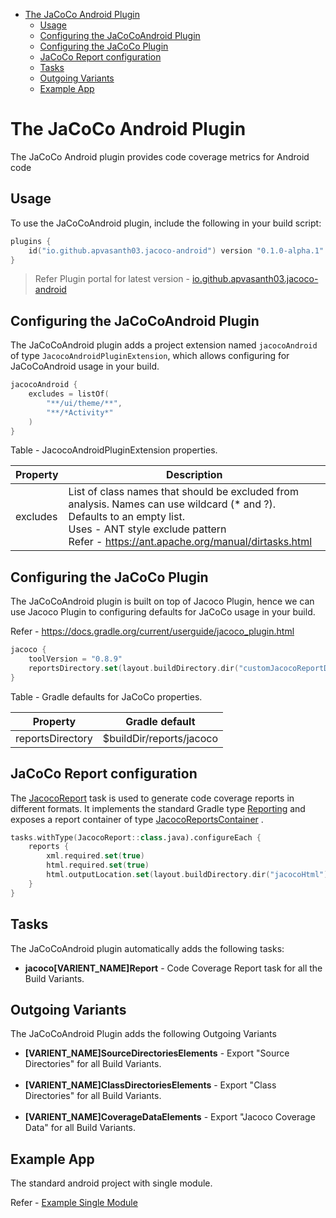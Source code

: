 <!-- TOC -->

* [The JaCoCo Android Plugin](#the-jacoco-android-plugin)
    * [Usage](#usage)
    * [Configuring the JaCoCoAndroid Plugin](#configuring-the-jacocoandroid-plugin)
    * [Configuring the JaCoCo Plugin](#configuring-the-jacoco-plugin)
    * [JaCoCo Report configuration](#jacoco-report-configuration)
    * [Tasks](#tasks)
    * [Outgoing Variants](#outgoing-variants)
    * [Example App](#example-app)

<!-- TOC -->

# The JaCoCo Android Plugin

The JaCoCo Android plugin provides code coverage metrics for Android code

## Usage

To use the JaCoCoAndroid plugin, include the following in your build script:

```kotlin
plugins {
    id("io.github.apvasanth03.jacoco-android") version "0.1.0-alpha.1"
}
```

>Refer Plugin portal for latest version - 
> [io.github.apvasanth03.jacoco-android](https://plugins.gradle.org/plugin/io.github.apvasanth03.jacoco-android)

## Configuring the JaCoCoAndroid Plugin

The JaCoCoAndroid plugin adds a project extension named `jacocoAndroid` of type `JacocoAndroidPluginExtension`, which
allows configuring for JaCoCoAndroid usage in your build.

```kotlin
jacocoAndroid {
    excludes = listOf(
        "**/ui/theme/**",
        "**/*Activity*"
    )
}
```

Table - JacocoAndroidPluginExtension properties.

| Property | Description                                                                                                                                                                                                              |
|----------|--------------------------------------------------------------------------------------------------------------------------------------------------------------------------------------------------------------------------|
| excludes | List of class names that should be excluded from analysis. Names can use wildcard (* and ?).<br/>Defaults to an empty list.<br/>Uses - ANT style exclude pattern<br/>Refer - https://ant.apache.org/manual/dirtasks.html |

## Configuring the JaCoCo Plugin

The JaCoCoAndroid plugin is built on top of Jacoco Plugin, hence we can use Jacoco Plugin to configuring defaults for
JaCoCo usage in your build.

Refer - https://docs.gradle.org/current/userguide/jacoco_plugin.html

```kotlin
jacoco {
    toolVersion = "0.8.9"
    reportsDirectory.set(layout.buildDirectory.dir("customJacocoReportDir"))
}
```

Table - Gradle defaults for JaCoCo properties.

| Property         | Gradle default           |
|------------------|--------------------------|
| reportsDirectory | $buildDir/reports/jacoco |

## JaCoCo Report configuration

The [JacocoReport](https://docs.gradle.org/current/dsl/org.gradle.testing.jacoco.tasks.JacocoReport.html) task is
used to generate code coverage reports in different formats. It implements the standard Gradle
type [Reporting](https://docs.gradle.org/current/dsl/org.gradle.api.reporting.Reporting.html) and exposes a report
container of
type [JacocoReportsContainer](https://docs.gradle.org/current/javadoc/org/gradle/testing/jacoco/tasks/JacocoReportsContainer.html)
.

```kotlin
tasks.withType(JacocoReport::class.java).configureEach {
    reports {
        xml.required.set(true)
        html.required.set(true)
        html.outputLocation.set(layout.buildDirectory.dir("jacocoHtml"))
    }
}
```

## Tasks

The JaCoCoAndroid plugin automatically adds the following tasks:

- **jacoco[VARIENT_NAME]Report** - Code Coverage Report task for all the Build Variants.

## Outgoing Variants

The JaCoCoAndroid Plugin adds the following Outgoing Variants

- **[VARIENT_NAME]SourceDirectoriesElements** - Export "Source Directories" for all Build Variants.
  <br/><br/>
- **[VARIENT_NAME]ClassDirectoriesElements** - Export "Class Directories" for all Build Variants.
  <br/><br/>
- **[VARIENT_NAME]CoverageDataElements** - Export "Jacoco Coverage Data" for all Build Variants.

## Example App

The standard android project with single module.

Refer - [Example Single Module](../example/single-module/)




